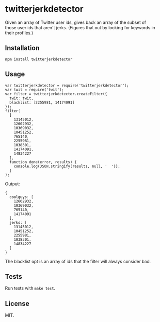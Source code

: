 twitterjerkdetector
==================

Given an array of Twitter user ids, gives back an array of the subset of those user ids that aren't jerks. (Figures that out by looking for keywords in their profiles.)

Installation
------------

    npm install twitterjerkdetector

Usage
-----

    var twitterjerkdetector = require('twitterjerkdetector');
    var twit = require('twit');
    var filter = twitterjerkdetector.createFilter({
      twit: twit,
      blacklist: [2255981, 14174091]
    });
    filter(
      [
        13145012,
        12602932,
        10369032,
        10451252,
        765140,
        2255981,
        1038301,
        14174091,
        14834227
      ],
      function done(error, results) {
        console.log(JSON.stringify(results, null, '  '));
      }
    );

Output:

    {
      coolguys: [
        12602932,
        10369032,
        765140,
        14174091
      ],
      jerks: [
        13145012,
        10451252,
        2255981,
        1038301,
        14834227
      ]
    }

The blacklist opt is an array of ids that the filter will always consider bad.

Tests
-----

Run tests with `make test`.

License
-------

MIT.

